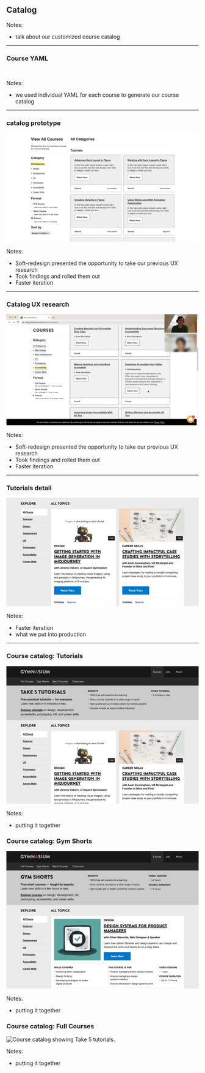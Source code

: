 ## Catalog

Notes:
- talk about our customized course catalog

---

### Course YAML

<pre class="code-wrapper" data-id="code-animation">
  <code class="language-yml"
    data-line-numbers=""
    data-trim
    data-url="code-samples/GYM-5017.yml"
  ></code>
</pre>

Notes:
- we used individual YAML for each course to generate our course catalog

---

### catalog prototype<!-- .element: class="hide" -->

![Courses prototype showing tutorials.](img/gymnasium-courses-tutorials-prototype-1920w.png)

Notes:
- Soft-redesign presented the opportunity to take our previous UX research
- Took findings and rolled them out
- Faster iteration

---

### Catalog UX research<!-- .element: class="hide" -->

![Courses prototype UX research session.](img/gymnasium-courses-prototype-ux-research-1920w.png)

Notes:
- Soft-redesign presented the opportunity to take our previous UX research
- Took findings and rolled them out
- Faster iteration

---

### Tutorials detail<!-- .element: class="hide" -->

![Tutorials detail.](img/gymnasium-courses-tutorials-detail-1920w.png)

Notes:
- Faster iteration
- what we put into production

---

### Course catalog: Tutorials<!-- .element: class="hide" -->

![Course catalog showing Take 5 tutorials.](img/gym-courses-tutorials-1920w.png)

Notes:
- putting it together

### Course catalog: Gym Shorts<!-- .element: class="hide" -->

![Course catalog showing Take 5 tutorials.](img/gym-courses-gym-shorts-1920w.png)

Notes:
- putting it together


### Course catalog: Full Courses<!-- .element: class="hide" -->

![Course catalog showing Take 5 tutorials.](img/gym-courses-gym--full-1920w.png)

Notes:
- putting it together

